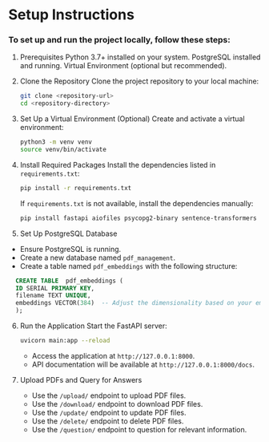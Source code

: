 # Setup Instructions

### To set up and run the project locally, follow these steps:

 1. Prerequisites
Python 3.7+ installed on your system.
   PostgreSQL installed and running.
  Virtual Environment (optional but recommended).

2. Clone the Repository
   Clone the project repository to your local machine:
   ```bash
   git clone <repository-url>
   cd <repository-directory>
   ```

3. Set Up a Virtual Environment (Optional)
   Create and activate a virtual environment:
   ```bash
   python3 -m venv venv
   source venv/bin/activate 
   ```

4. Install Required Packages
   Install the dependencies listed in `requirements.txt`:
   ```bash
   pip install -r requirements.txt
   ```

   If `requirements.txt` is not available, install the dependencies manually:
   ```bash
   pip install fastapi aiofiles psycopg2-binary sentence-transformers scikit-learn pymupdf
   ```

 5. Set Up PostgreSQL Database
   - Ensure PostgreSQL is running.
   - Create a new database named `pdf_management`.
   - Create a table named `pdf_embeddings` with the following structure:
   ```sql
     CREATE TABLE  pdf_embeddings (
     ID SERIAL PRIMARY KEY,
     filename TEXT UNIQUE,
     embeddings VECTOR(384)  -- Adjust the dimensionality based on your embeddings
     );
  ```
6. Run the Application
   Start the FastAPI server:
   ```bash
   uvicorn main:app --reload
   ```
   - Access the application at `http://127.0.0.1:8000`.
   - API documentation will be available at `http://127.0.0.1:8000/docs`.

7. Upload PDFs and Query for Answers
   - Use the `/upload/` endpoint to upload PDF files.
   - Use the `/download/` endpoint to download PDF files.
   - Use the `/update/` endpoint to update PDF files.
   - Use the `/delete/` endpoint to delete PDF files.
   - Use the `/question/` endpoint to question for relevant information.




